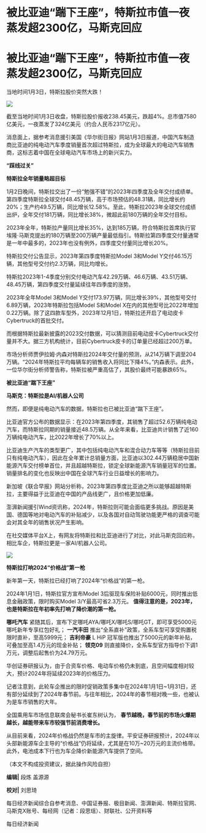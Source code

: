 # 被比亚迪“踹下王座”，特斯拉市值一夜蒸发超2300亿，马斯克回应

# 被比亚迪“踹下王座”，特斯拉市值一夜蒸发超2300亿，马斯克回应

当地时间1月3日，特斯拉股价突然大跌！

![](https://inews.gtimg.com/om_bt/Oy9LZWh97rPFVR87zokcvLnkoiR1M1yfsyRETWRmjAQioAA/1000)

截至当地时间1月3日收盘，特斯拉股价报收238.45美元，跌超4%。总市值7580亿美元，一夜蒸发了324亿美元（约合人民币2317亿元）。

消息面上，据参考消息援引美国《华尔街日报》网站1月3日报道，中国汽车制造商比亚迪的纯电动汽车季度销量首次超过特斯拉，成为全球最大的电动汽车销售商，这标志着中国在全球电动汽车市场上的新兴实力。

**“踩线过关”**

**特斯拉全年销量略超目标**

1月2日晚间，特斯拉交出了一份“勉强不错”的2023年四季度及全年交付成绩单。第四季度特斯拉全球交付48.45万辆，高于市场预估的48.31辆，同比增长约20%；生产约49.5万辆，同比增长12.58%。至此，特斯拉2023年全球交付成绩出炉，全年交付181万辆，同比增长38%，微超此前180万辆的全年交付目标。

2023年全年，特斯拉产量同比增长35%，达到185万辆，符合特斯拉首席执行官埃隆·马斯克提出的180万辆至200万辆产量最低指引。特斯拉第四季度交付量通常是一年中最多的，2023年也没有例外，四季度交付量同比增长20%。

特斯拉交付公告显示，2023年第四季度特斯拉Model 3和Model Y交付46.15万辆，其他型号交付约2.3万辆，同比均增长。

特斯拉2023年1-4季度分别交付电动汽车42.29万辆、46.6万辆、43.51万辆、48.45万辆，第四季度交付量延续往年四季度的涨势。

2023年全年Model 3和Model Y交付173.97万辆，同比增长39%，其他型号交付6.89万辆，2023年特斯拉包括Model S和Model
X在内的其他型号比2022年增加0.22万辆。除了这四款车型外，2023年12月1日，特斯拉还开启了电动皮卡Cybertruck的首批交付。

而根据特斯拉最新披露的2023交付数据，可以猜测目前电动皮卡Cybertruck交付量并不大。据三方机构统计，目前Cybertruck皮卡的订单量已经超过200万单。

市场分析师贾伊拉姆·内森对特斯拉2024年交付量的预测，从214万辆下调至204万辆。“2024年特斯拉平均每辆车的销售收入将同比下降4%。”内森表示。此外，一位华尔街分析师警告称，特斯拉被严重高估了，其股价最终可能暴跌65%。

**被比亚迪“踹下王座”**

**马斯克：特斯拉是AI/机器人公司**

然而，即便是纯电动汽车的数据，特斯拉也已被比亚迪“踹下王座”。

比亚迪官方公布的数据显示：在2023年第四季度，其销售了超过52.6万辆纯电动汽车，而特斯拉同期的销量接近48.5万辆。从全年来看，比亚迪共计销售了近160万辆纯电动汽车，比2022年增长了70%以上。

比亚迪生产汽车的类型更广，其中包括纯电动汽车和混合动力车等等（特斯拉目前只有纯电动汽车），因此在全年累计总销量方面，比亚迪以302.44万辆稳居中国新能源汽车交付榜单首位，并且超越特斯拉，锁定全球新能源汽车销量冠军的位置。销量排名的变化也反映出中国在全球汽车行业日益增长的影响力。

新加坡《联合早报》网站分析称，2023年第四季度比亚迪之所以能够超越特斯拉，主要得益于比亚迪在中国的产品线更广，且价格更加低廉。

澎湃新闻援引Wind资讯称，2024年，特斯拉则可能会面临更多挑战。原因是美国、德国等地对电动汽车的补贴减少，以及各国对自动驾驶功能更严格的调查可能会对其全年的销售状况产生影响。

在社交媒体平台X上，有网友将特斯拉和比亚迪进行了对比，对此马斯克回应称，相比车企，特斯拉更是一家AI/机器人公司。

![](https://inews.gtimg.com/om_bt/OpeN_LA3bWxbj7bXqiwzk_cLMSjU2QsePPPg__4dpyjVMAA/1000)

**特斯拉打响2024“价格战”第一枪**

新年第一天，特斯拉已经打响了2024年“价格战”的第一枪。

2024年1月1日，特斯拉官方宣布Model 3后驱现车保险补贴6000元，同时推出低息金融政策，限时购买Model 3/Y最高可省2.3万元。
**值得注意的是，2023年，也是特斯拉在年初率先打响了降价潮的第一枪。**

**哪吒汽车** 紧随其后，宣布下定哪吒AYA/哪吒X/哪吒S/哪吒GT，即可享受5000元哪吒新年专享红包好礼； **一汽丰田**
推出“全系直补”政策，全系车型可享受购置税限时直补，至高5999元； **吉利帝豪** L HiP
冠军版也推出了5000元的新年补贴，可叠加至高1.4万元的现金补贴； **领克09**
则直接降价，全系车型官方指导价下调1万元，调整后起售价为24.79万元。

华创证券研报认为，由于合资车价格、电动车价格仍未到底，且空间幅度相对较大，预计2024年将延续2023年的价格压力。

记者注意到，此轮车企推出的限时促销政策多集中在2024年1月1日~1月31日，还有部分延续到了2024年春节前。与往年相比，2024年的春节相对晚一些，也被认为是车市销售的大年。

全国乘用车市场信息联席会秘书长崔东树认为， **春节越晚，春节前的市场火爆期越长，越能带来车市较强节前消费增长。**

从目前来看，2024年价格战仍然是车市的主旋律。平安证券研报预计，2024年以头部新能源车企主导的“价格战”仍将延续，尤其是在10万~20万元的主流价格带。此外，电池成本下行也为车企降价新能源汽车提供了空间。

（本文不构成投资建议，据此操作风险自担）

**编辑|** 段炼 盖源源

**校对|** 刘思琦

每日经济新闻综合自参考消息、中国证券报、极目新闻、澎湃新闻、特斯拉官网、马斯克X账号、每经网（记者：段思瑶）、财联社、公开资料等

每日经济新闻


